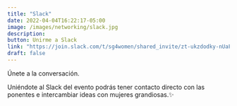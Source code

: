```yaml
---
title: "Slack"
date: 2022-04-04T16:22:17-05:00
image: /images/networking/slack.jpg
description: 
button: Unirme a Slack
link: "https://join.slack.com/t/sg4women/shared_invite/zt-ukzdodky-nUaFePrq73NEIC3y61M_PQ"
draft: false
---
```


Únete a la conversación.

Uniéndote al Slack del evento podrás tener contacto directo con las ponentes e intercambiar ideas con mujeres grandiosas.✨